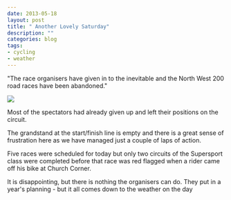 ```yaml
---
date: 2013-05-18
layout: post
title: " Another Lovely Saturday"
description: ""
categories: blog  
tags:
- cycling
- weather 
---
```

 
"The race organisers have given in to the inevitable and the North West 200 road races have been abandoned."

![](/images/2013/2013-05-18.jpg)


Most of the spectators had already given up and left their positions on the circuit.

The grandstand at the start/finish line is empty and there is a great sense of frustration here as we have managed just a couple of laps of action.

Five races were scheduled for today but only two circuits of the Supersport class were completed before that race was red flagged when a rider came off his bike at Church Corner.

It is disappointing, but there is nothing the organisers can do. They put in a year's planning - but it all comes down to the weather on the day
